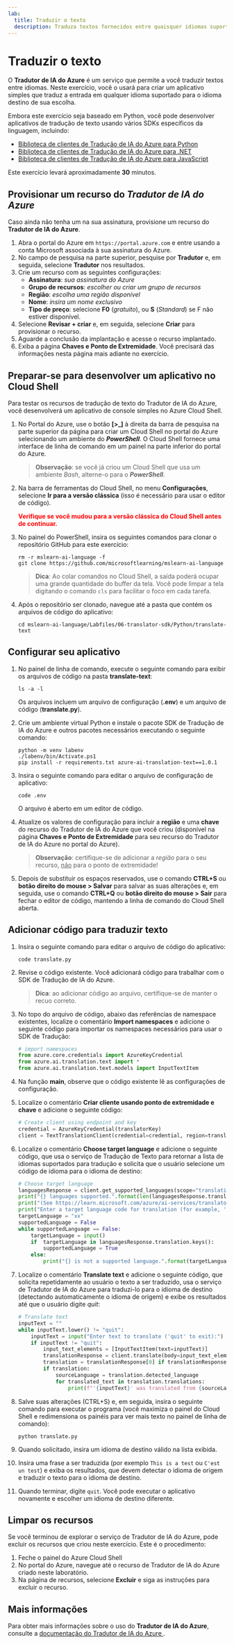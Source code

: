 ```yaml
---
lab:
  title: Traduzir o texto
  description: Traduza textos fornecidos entre quaisquer idiomas suportados com o Tradutor de IA do Azure.
---
```


# Traduzir o texto

O **Tradutor de IA do Azure** é um serviço que permite a você traduzir textos entre idiomas. Neste exercício, você o usará para criar um aplicativo simples que traduz a entrada em qualquer idioma suportado para o idioma destino de sua escolha.

Embora este exercício seja baseado em Python, você pode desenvolver aplicativos de tradução de texto usando vários SDKs específicos da linguagem, incluindo:

- [Biblioteca de clientes de Tradução de IA do Azure para Python](https://pypi.org/project/azure-ai-translation-text/)
- [Biblioteca de clientes de Tradução de IA do Azure para .NET](https://www.nuget.org/packages/Azure.AI.Translation.Text)
- [Biblioteca de clientes de Tradução de IA do Azure para JavaScript](https://www.npmjs.com/package/@azure-rest/ai-translation-text)

Este exercício levará aproximadamente **30** minutos.

## Provisionar um recurso do *Tradutor de IA do Azure*

Caso ainda não tenha um na sua assinatura, provisione um recurso do **Tradutor de IA do Azure**.

1. Abra o portal do Azure em `https://portal.azure.com` e entre usando a conta Microsoft associada à sua assinatura do Azure.
1. No campo de pesquisa na parte superior, pesquise por **Tradutor** e, em seguida, selecione **Tradutor** nos resultados.
1. Crie um recurso com as seguintes configurações:
    - **Assinatura**: *sua assinatura do Azure*
    - **Grupo de recursos**: *escolher ou criar um grupo de recursos*
    - **Região**: *escolha uma região disponível*
    - **Nome**: *insira um nome exclusivo*
    - **Tipo de preço**: selecione **F0** (*gratuito*), ou **S** (*Standard*) se F não estiver disponível.
1. Selecione **Revisar + criar** e, em seguida, selecione **Criar** para provisionar o recurso.
1. Aguarde a conclusão da implantação e acesse o recurso implantado.
1. Exiba a página **Chaves e Ponto de Extremidade**. Você precisará das informações nesta página mais adiante no exercício.

## Preparar-se para desenvolver um aplicativo no Cloud Shell

Para testar os recursos de tradução de texto do Tradutor de IA do Azure, você desenvolverá um aplicativo de console simples no Azure Cloud Shell.

1. No Portal do Azure, use o botão **[\>_]** à direita da barra de pesquisa na parte superior da página para criar um Cloud Shell no portal do Azure selecionando um ambiente do ***PowerShell***. O Cloud Shell fornece uma interface de linha de comando em um painel na parte inferior do portal do Azure.

    > **Observação**: se você já criou um Cloud Shell que usa um ambiente *Bash*, alterne-o para o ***PowerShell***.

1. Na barra de ferramentas do Cloud Shell, no menu **Configurações**, selecione **Ir para a versão clássica** (isso é necessário para usar o editor de código).

    **<font color="red">Verifique se você mudou para a versão clássica do Cloud Shell antes de continuar.</font>**

1. No painel do PowerShell, insira os seguintes comandos para clonar o repositório GitHub para este exercício:

    ```
   rm -r mslearn-ai-language -f
   git clone https://github.com/microsoftlearning/mslearn-ai-language
    ```

    > **Dica**: Ao colar comandos no Cloud Shell, a saída poderá ocupar uma grande quantidade do buffer da tela. Você pode limpar a tela digitando o comando `cls` para facilitar o foco em cada tarefa.

1. Após o repositório ser clonado, navegue até a pasta que contém os arquivos de código do aplicativo:  

    ```
   cd mslearn-ai-language/Labfiles/06-translator-sdk/Python/translate-text
    ```

## Configurar seu aplicativo

1. No painel de linha de comando, execute o seguinte comando para exibir os arquivos de código na pasta **translate-text**:

    ```
   ls -a -l
    ```

    Os arquivos incluem um arquivo de configuração (**.env**) e um arquivo de código (**translate.py**).

1. Crie um ambiente virtual Python e instale o pacote SDK de Tradução de IA do Azure e outros pacotes necessários executando o seguinte comando:

    ```
   python -m venv labenv
   ./labenv/bin/Activate.ps1
   pip install -r requirements.txt azure-ai-translation-text==1.0.1
    ```

1. Insira o seguinte comando para editar o arquivo de configuração de aplicativo:

    ```
   code .env
    ```

    O arquivo é aberto em um editor de código.

1. Atualize os valores de configuração para incluir a **região** e uma **chave** do recurso do Tradutor de IA do Azure que você criou (disponível na página **Chaves e Ponto de Extremidade** para seu recurso do Tradutor de IA do Azure no portal do Azure).

    > **Observação**: certifique-se de adicionar a *região* para o seu recurso, <u>não</u> para o ponto de extremidade!

1. Depois de substituir os espaços reservados, use o comando **CTRL+S** ou **botão direito do mouse > Salvar** para salvar as suas alterações e, em seguida, use o comando **CTRL+Q** ou **botão direito do mouse > Sair** para fechar o editor de código, mantendo a linha de comando do Cloud Shell aberta.

## Adicionar código para traduzir texto

1. Insira o seguinte comando para editar o arquivo de código do aplicativo:

    ```
   code translate.py
    ```

1. Revise o código existente. Você adicionará código para trabalhar com o SDK de Tradução de IA do Azure.

    > **Dica**: ao adicionar código ao arquivo, certifique-se de manter o recuo correto.

1. No topo do arquivo de código, abaixo das referências de namespace existentes, localize o comentário **Import namespaces** e adicione o seguinte código para importar os namespaces necessários para usar o SDK de Tradução:

    ```python
   # import namespaces
   from azure.core.credentials import AzureKeyCredential
   from azure.ai.translation.text import *
   from azure.ai.translation.text.models import InputTextItem
    ```

1. Na função **main**, observe que o código existente lê as configurações de configuração.
1. Localize o comentário **Criar cliente usando ponto de extremidade e chave** e adicione o seguinte código:

    ```python
   # Create client using endpoint and key
   credential = AzureKeyCredential(translatorKey)
   client = TextTranslationClient(credential=credential, region=translatorRegion)
    ```

1. Localize o comentário **Choose target language** e adicione o seguinte código, que usa o serviço de Tradução de Texto para retornar a lista de idiomas suportados para tradução e solicita que o usuário selecione um código de idioma para o idioma de destino:

    ```python
   # Choose target language
   languagesResponse = client.get_supported_languages(scope="translation")
   print("{} languages supported.".format(len(languagesResponse.translation)))
   print("(See https://learn.microsoft.com/azure/ai-services/translator/language-support#translation)")
   print("Enter a target language code for translation (for example, 'en'):")
   targetLanguage = "xx"
   supportedLanguage = False
   while supportedLanguage == False:
        targetLanguage = input()
        if  targetLanguage in languagesResponse.translation.keys():
            supportedLanguage = True
        else:
            print("{} is not a supported language.".format(targetLanguage))
    ```

1. Localize o comentário **Translate text** e adicione o seguinte código, que solicita repetidamente ao usuário o texto a ser traduzido, usa o serviço de Tradutor de IA do Azure para traduzi-lo para o idioma de destino (detectando automaticamente o idioma de origem) e exibe os resultados até que o usuário digite *quit*:

    ```python
   # Translate text
   inputText = ""
   while inputText.lower() != "quit":
        inputText = input("Enter text to translate ('quit' to exit):")
        if inputText != "quit":
            input_text_elements = [InputTextItem(text=inputText)]
            translationResponse = client.translate(body=input_text_elements, to_language=[targetLanguage])
            translation = translationResponse[0] if translationResponse else None
            if translation:
                sourceLanguage = translation.detected_language
                for translated_text in translation.translations:
                    print(f"'{inputText}' was translated from {sourceLanguage.language} to {translated_text.to} as '{translated_text.text}'.")
    ```

1. Salve suas alterações (CTRL+S) e, em seguida, insira o seguinte comando para executar o programa (você maximiza o painel do Cloud Shell e redimensiona os painéis para ver mais texto no painel de linha de comando):

    ```
   python translate.py
    ```

1. Quando solicitado, insira um idioma de destino válido na lista exibida.
1. Insira uma frase a ser traduzida (por exemplo `This is a test` ou `C'est un test`) e exiba os resultados, que devem detectar o idioma de origem e traduzir o texto para o idioma de destino.
1. Quando terminar, digite `quit`. Você pode executar o aplicativo novamente e escolher um idioma de destino diferente.

## Limpar os recursos

Se você terminou de explorar o serviço de Tradutor de IA do Azure, pode excluir os recursos que criou neste exercício. Este é o procedimento:

1. Feche o painel do Azure Cloud Shell
1. No portal do Azure, navegue até o recurso de Tradutor de IA do Azure criado neste laboratório.
1. Na página de recursos, selecione **Excluir** e siga as instruções para excluir o recurso.

## Mais informações

Para obter mais informações sobre o uso do **Tradutor de IA do Azure**, consulte a [documentação do Tradutor de IA do Azure ](https://learn.microsoft.com/azure/ai-services/translator/).
